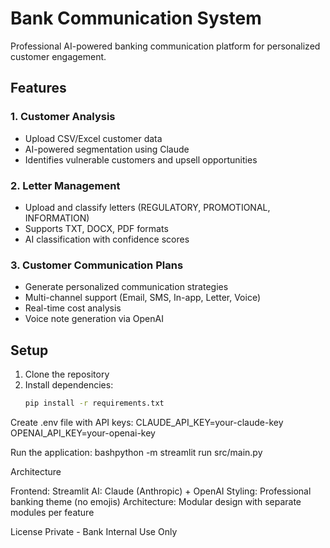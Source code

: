  # Bank Communication System

Professional AI-powered banking communication platform for personalized customer engagement.

## Features

### 1. Customer Analysis
- Upload CSV/Excel customer data
- AI-powered segmentation using Claude
- Identifies vulnerable customers and upsell opportunities

### 2. Letter Management
- Upload and classify letters (REGULATORY, PROMOTIONAL, INFORMATION)
- Supports TXT, DOCX, PDF formats
- AI classification with confidence scores

### 3. Customer Communication Plans
- Generate personalized communication strategies
- Multi-channel support (Email, SMS, In-app, Letter, Voice)
- Real-time cost analysis
- Voice note generation via OpenAI

## Setup

1. Clone the repository
2. Install dependencies:
   ```bash
   pip install -r requirements.txt

Create .env file with API keys:
CLAUDE_API_KEY=your-claude-key
OPENAI_API_KEY=your-openai-key

Run the application:
bashpython -m streamlit run src/main.py


Architecture

Frontend: Streamlit
AI: Claude (Anthropic) + OpenAI
Styling: Professional banking theme (no emojis)
Architecture: Modular design with separate modules per feature

License
Private - Bank Internal Use Only

